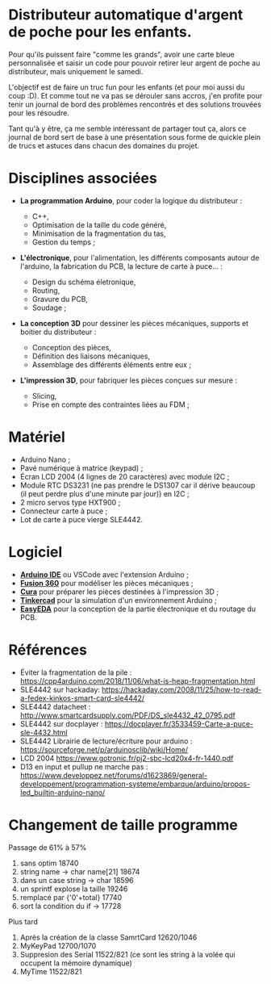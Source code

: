 # Distributeur automatique d'argent de poche pour les enfants.

Pour qu'ils puissent faire "comme les grands", avoir une carte bleue personnalisée et saisir un code pour pouvoir retirer leur argent de poche au distributeur, mais uniquement le samedi.

L'objectif est de faire un truc fun pour les enfants (et pour moi aussi du coup :D). Et comme tout ne va pas se dérouler sans accros, j'en profite pour tenir un journal de bord des problèmes rencontrés et des solutions trouvées pour les résoudre.

Tant qu'à y être, ça me semble intéressant de partager tout ça, alors ce journal de bord sert de base à une présentation sous forme de quickie plein de trucs et astuces dans chacun des domaines du projet.

# Disciplines associées

- **La programmation Arduino**, pour coder la logique du distributeur :
    - C++,
    - Optimisation de la taille du code généré,
    - Minimisation de la fragmentation du tas,
    - Gestion du temps ;

- **L'électronique**, pour l'alimentation, les différents composants autour de l'arduino, la fabrication du PCB, la lecture de carte à puce... :
  - Design du schéma életronique,
  - Routing,
  - Gravure du PCB,
  - Soudage ;

- **La conception 3D** pour dessiner les pièces mécaniques, supports et boitier du distributeur :
    - Conception des pièces,
    - Définition des liaisons mécaniques,
    - Assemblage des différents éléments entre eux ;

- **L'impression 3D**, pour fabriquer les pièces conçues sur mesure :
    - Slicing,
    - Prise en compte des contraintes liées au FDM ;


# Matériel
- Arduino Nano ;
- Pavé numérique à matrice (keypad) ;
- Écran LCD 2004 (4 lignes de 20 caractères) avec module I2C ;
- Module RTC DS3231 (ne pas prendre le DS1307 car il dérive beaucoup (il peut perdre plus d'une minute par jour)) en I2C ;
- 2 micro servos type HXT900 ;
- Connecteur carte à puce ;
- Lot de carte à puce vierge SLE4442.


# Logiciel
- [**Arduino IDE**](https://www.arduino.cc/en/Main/Software) ou VSCode avec l'extension Arduino ;
- [**Fusion 360**](https://www.autodesk.com/products/fusion-360) pour modéliser les pièces mécaniques ;
- [**Cura**](https://ultimaker.com/en/products/ultimaker-cura-software) pour préparer les pièces destinées à l'impression 3D ;
- [**Tinkercad**](https://www.tinkercad.com) pour la simulation d'un environnement Arduino ;
- [**EasyEDA**](https://easyeda.com) pour la conception de la partie électronique et du routage du PCB.

# Références
- Éviter la fragmentation de la pile : https://cpp4arduino.com/2018/11/06/what-is-heap-fragmentation.html 
- SLE4442 sur hackaday: https://hackaday.com/2008/11/25/how-to-read-a-fedex-kinkos-smart-card-sle4442/
- SLE4442 datacheet : http://www.smartcardsupply.com/PDF/DS_sle4432_42_0795.pdf
- SLE4442 sur docplayer : https://docplayer.fr/3533459-Carte-a-puce-sle-4432.html
- SLE4442 Librairie de lecture/écriture pour arduino : https://sourceforge.net/p/arduinosclib/wiki/Home/
- LCD 2004 https://www.gotronic.fr/pj2-sbc-lcd20x4-fr-1440.pdf
- D13 en input et pullup ne marche pas : https://www.developpez.net/forums/d1623869/general-developpement/programmation-systeme/embarque/arduino/propos-led_builtin-arduino-nano/

# Changement de taille programme

Passage de 61% à 57%
1. sans optim 18740
1. string name -> char name[21] 18674
1. dans un case string -> char 18596
1. un sprintf explose la taille 19246
1. remplacé par {'0'+total} 17740
1. sort la condition du if -> 17728


Plus tard
1. Aprés la création de la classe SamrtCard 12620/1046
1. MyKeyPad                                 12700/1070
1. Suppresion des Serial                    11522/821 (ce sont les string à la volée qui occupent la mémoire dynamique)
1. MyTime                                   11522/821